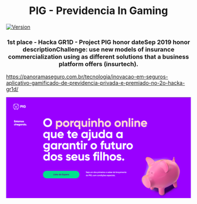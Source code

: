 <h1 align="center">PIG - Previdencia In Gaming </h1>
<p>
  <a href="https://www.npmjs.com/package/weather-app" target="_blank">
    <img alt="Version" src="https://img.shields.io/npm/v/weather-app.svg">
  </a>
</p>

<h3 align="center">
1st place - Hacka GR1D - Project PIG
honor dateSep 2019
honor descriptionChallenge: use new models of insurance commercialization using as different solutions that a business platform offers (insurtech).
</h3>

<a href="https://panoramaseguro.com.br/tecnologia/inovacao-em-seguros-aplicativo-gamificado-de-previdencia-privada-e-premiado-no-2o-hacka-gr1d/">https://panoramaseguro.com.br/tecnologia/inovacao-em-seguros-aplicativo-gamificado-de-previdencia-privada-e-premiado-no-2o-hacka-gr1d/</a>

<img src="assets/profile.png">

